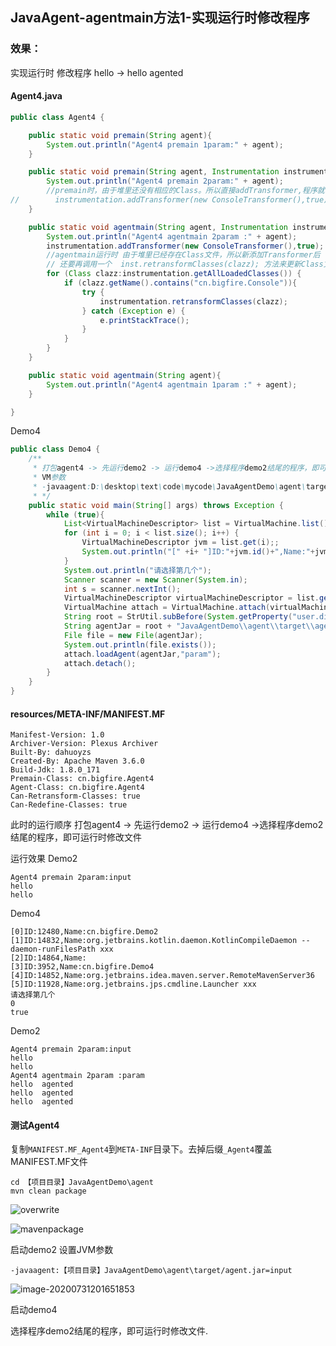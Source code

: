 ## JavaAgent-agentmain方法1-实现运行时修改程序

### 效果：

实现运行时 修改程序 hello -> hello agented



#### Agent4.java
```java
public class Agent4 {

    public static void premain(String agent){
        System.out.println("Agent4 premain 1param:" + agent);
    }

    public static void premain(String agent, Instrumentation instrumentation) {
        System.out.println("Agent4 premain 2param:" + agent);
        //premain时，由于堆里还没有相应的Class。所以直接addTransformer,程序就会生效。
//        instrumentation.addTransformer(new ConsoleTransformer(),true);
    }

    public static void agentmain(String agent, Instrumentation instrumentation){
        System.out.println("Agent4 agentmain 2param :" + agent);
        instrumentation.addTransformer(new ConsoleTransformer(),true);
        //agentmain运行时 由于堆里已经存在Class文件，所以新添加Transformer后
        // 还要再调用一个  inst.retransformClasses(clazz); 方法来更新Class文件
        for (Class clazz:instrumentation.getAllLoadedClasses()) {
            if (clazz.getName().contains("cn.bigfire.Console")){
                try {
                    instrumentation.retransformClasses(clazz);
                } catch (Exception e) {
                    e.printStackTrace();
                }
            }
        }
    }

    public static void agentmain(String agent){
        System.out.println("Agent4 agentmain 1param :" + agent);
    }

}
```

Demo4
```java
public class Demo4 {
    /**
     * 打包agent4 -> 先运行demo2 -> 运行demo4 ->选择程序demo2结尾的程序，即可运行时修改文件
     * VM参数
     * -javaagent:D:\desktop\text\code\mycode\JavaAgentDemo\agent\target/agent.jar=input
     * */
    public static void main(String[] args) throws Exception {
        while (true){
            List<VirtualMachineDescriptor> list = VirtualMachine.list();
            for (int i = 0; i < list.size(); i++) {
                VirtualMachineDescriptor jvm = list.get(i);;
                System.out.println("[" +i+ "]ID:"+jvm.id()+",Name:"+jvm.displayName());
            }
            System.out.println("请选择第几个");
            Scanner scanner = new Scanner(System.in);
            int s = scanner.nextInt();
            VirtualMachineDescriptor virtualMachineDescriptor = list.get(s);
            VirtualMachine attach = VirtualMachine.attach(virtualMachineDescriptor.id());
            String root = StrUtil.subBefore(System.getProperty("user.dir"), "JavaAgentDemo", true);
            String agentJar = root + "JavaAgentDemo\\agent\\target\\agent.jar";
            File file = new File(agentJar);
            System.out.println(file.exists());
            attach.loadAgent(agentJar,"param");
            attach.detach();
        }
    }
}
```
#### resources/META-INF/MANIFEST.MF

```META-INF
Manifest-Version: 1.0
Archiver-Version: Plexus Archiver
Built-By: dahuoyzs
Created-By: Apache Maven 3.6.0
Build-Jdk: 1.8.0_171
Premain-Class: cn.bigfire.Agent4
Agent-Class: cn.bigfire.Agent4
Can-Retransform-Classes: true
Can-Redefine-Classes: true

```

此时的运行顺序
打包agent4 -> 先运行demo2 -> 运行demo4 ->选择程序demo2结尾的程序，即可运行时修改文件


运行效果
Demo2
```shell script
Agent4 premain 2param:input
hello
hello
```

Demo4
```shell script
[0]ID:12480,Name:cn.bigfire.Demo2
[1]ID:14832,Name:org.jetbrains.kotlin.daemon.KotlinCompileDaemon --daemon-runFilesPath xxx
[2]ID:14864,Name:
[3]ID:3952,Name:cn.bigfire.Demo4
[4]ID:14852,Name:org.jetbrains.idea.maven.server.RemoteMavenServer36
[5]ID:11928,Name:org.jetbrains.jps.cmdline.Launcher xxx
请选择第几个
0
true
```

Demo2
```shell script
Agent4 premain 2param:input
hello
hello
Agent4 agentmain 2param :param
hello  agented
hello  agented
hello  agented
```




#### 测试Agent4
复制`MANIFEST.MF_Agent4`到`META-INF`目录下。去掉后缀`_Agent4`覆盖MANIFEST.MF文件

```shell script
cd 【项目目录】JavaAgentDemo\agent 
mvn clean package
```

![overwrite](https://gitee.com/dahuoyzs/res/raw/master/img/overwrite.png)

![mavenpackage](https://gitee.com/dahuoyzs/res/raw/master/img/mavenpackage.jpg)


启动demo2 设置JVM参数

`-javaagent:【项目目录】JavaAgentDemo\agent\target/agent.jar=input`

![image-20200731201651853](https://gitee.com/dahuoyzs/res/raw/master/img/image-20200731201651853.png)


启动demo4 

选择程序demo2结尾的程序，即可运行时修改文件.

